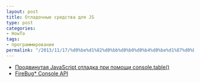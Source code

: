 ```yaml
---
layout: post
title: Отладочные средства для JS
type: post
categories:
- HowTo
tags:
- программирование
permalink: "/2013/11/17/%d0%be%d1%82%d0%bb%d0%b0%d0%b4%d0%be%d1%87%d0%bd%d1%8b%d0%b5-%d1%81%d1%80%d0%b5%d0%b4%d1%81%d1%82%d0%b2%d0%b0-%d0%b4%d0%bb%d1%8f-js/"
---
```

* [Продвинутая JavaScript отладка при помощи console.table()](http://habrahabr.ru/post/202394/ "Продвинутая JavaScript отладка при помощи console.table()")  
* [FireBug* Console API](http://habrahabr.ru/post/188066/ "FireBug* Console API")

